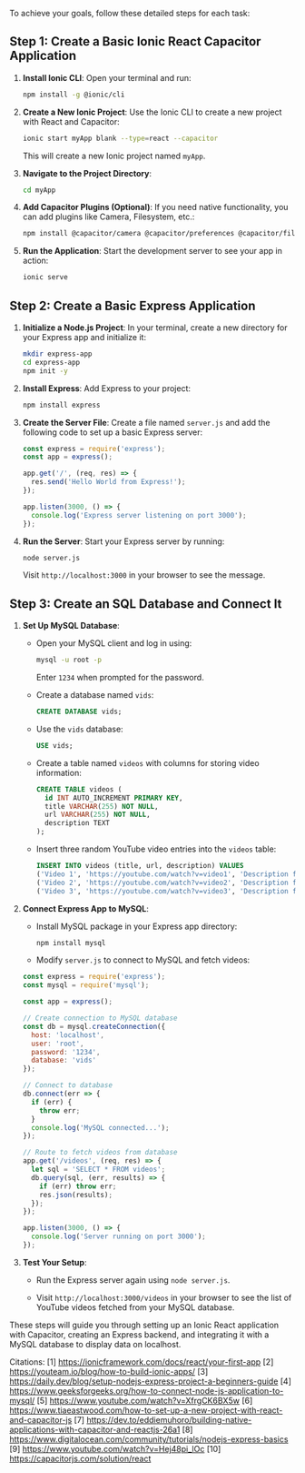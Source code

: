 To achieve your goals, follow these detailed steps for each task:

## Step 1: Create a Basic Ionic React Capacitor Application

1. **Install Ionic CLI**: Open your terminal and run:
   ```bash
   npm install -g @ionic/cli
   ```

2. **Create a New Ionic Project**: Use the Ionic CLI to create a new project with React and Capacitor:
   ```bash
   ionic start myApp blank --type=react --capacitor
   ```
   This will create a new Ionic project named `myApp`.

3. **Navigate to the Project Directory**:
   ```bash
   cd myApp
   ```

4. **Add Capacitor Plugins (Optional)**: If you need native functionality, you can add plugins like Camera, Filesystem, etc.:
   ```bash
   npm install @capacitor/camera @capacitor/preferences @capacitor/filesystem
   ```

5. **Run the Application**: Start the development server to see your app in action:
   ```bash
   ionic serve
   ```

## Step 2: Create a Basic Express Application

1. **Initialize a Node.js Project**: In your terminal, create a new directory for your Express app and initialize it:
   ```bash
   mkdir express-app
   cd express-app
   npm init -y
   ```

2. **Install Express**: Add Express to your project:
   ```bash
   npm install express
   ```

3. **Create the Server File**: Create a file named `server.js` and add the following code to set up a basic Express server:
   ```javascript
   const express = require('express');
   const app = express();

   app.get('/', (req, res) => {
     res.send('Hello World from Express!');
   });

   app.listen(3000, () => {
     console.log('Express server listening on port 3000');
   });
   ```

4. **Run the Server**: Start your Express server by running:
   ```bash
   node server.js
   ```
   Visit `http://localhost:3000` in your browser to see the message.

## Step 3: Create an SQL Database and Connect It

1. **Set Up MySQL Database**:
   
    - Open your MySQL client and log in using:
      ```bash
      mysql -u root -p
      ```
      Enter `1234` when prompted for the password.

    - Create a database named `vids`:
      ```sql
      CREATE DATABASE vids;
      ```

    - Use the `vids` database:
      ```sql
      USE vids;
      ```

    - Create a table named `videos` with columns for storing video information:
      ```sql
      CREATE TABLE videos (
        id INT AUTO_INCREMENT PRIMARY KEY,
        title VARCHAR(255) NOT NULL,
        url VARCHAR(255) NOT NULL,
        description TEXT
      );
      ```

    - Insert three random YouTube video entries into the `videos` table:
      ```sql
      INSERT INTO videos (title, url, description) VALUES 
      ('Video 1', 'https://youtube.com/watch?v=video1', 'Description for video 1'),
      ('Video 2', 'https://youtube.com/watch?v=video2', 'Description for video 2'),
      ('Video 3', 'https://youtube.com/watch?v=video3', 'Description for video 3');
      ```

2. **Connect Express App to MySQL**:

    - Install MySQL package in your Express app directory:
      ```bash
      npm install mysql
      ```

    - Modify `server.js` to connect to MySQL and fetch videos:

    ```javascript
    const express = require('express');
    const mysql = require('mysql');

    const app = express();

    // Create connection to MySQL database
    const db = mysql.createConnection({
      host: 'localhost',
      user: 'root',
      password: '1234',
      database: 'vids'
    });

    // Connect to database
    db.connect(err => {
      if (err) {
        throw err;
      }
      console.log('MySQL connected...');
    });

    // Route to fetch videos from database
    app.get('/videos', (req, res) => {
      let sql = 'SELECT * FROM videos';
      db.query(sql, (err, results) => {
        if (err) throw err;
        res.json(results);
      });
    });

    app.listen(3000, () => {
      console.log('Server running on port 3000');
    });
    ```

3. **Test Your Setup**:

    - Run the Express server again using `node server.js`.
    
    - Visit `http://localhost:3000/videos` in your browser to see the list of YouTube videos fetched from your MySQL database.

These steps will guide you through setting up an Ionic React application with Capacitor, creating an Express backend, and integrating it with a MySQL database to display data on localhost.

Citations:
[1] https://ionicframework.com/docs/react/your-first-app
[2] https://youteam.io/blog/how-to-build-ionic-apps/
[3] https://daily.dev/blog/setup-nodejs-express-project-a-beginners-guide
[4] https://www.geeksforgeeks.org/how-to-connect-node-js-application-to-mysql/
[5] https://www.youtube.com/watch?v=XfrgCK6BX5w
[6] https://www.tiaeastwood.com/how-to-set-up-a-new-project-with-react-and-capacitor-js
[7] https://dev.to/eddiemuhoro/building-native-applications-with-capacitor-and-reactjs-26a1
[8] https://www.digitalocean.com/community/tutorials/nodejs-express-basics
[9] https://www.youtube.com/watch?v=Hej48pi_lOc
[10] https://capacitorjs.com/solution/react

